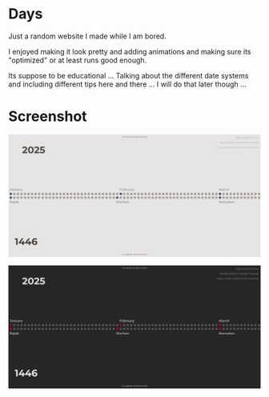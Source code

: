 # Days

Just a random website I made while I am bored. 

I enjoyed making it look pretty and adding animations and making sure its "optimized" or at least runs good enough.

Its suppose to be educational ... Talking about the different date systems and including different tips here and there ... I will do that later though ...

# Screenshot

![screenshot light](./resources/screenshot-light.png)

![screenshot dark](./resources/screenshot-dark.png)